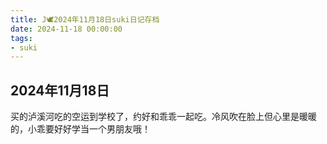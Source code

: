 ```yaml
---
title: J🕊️2024年11月18日suki日记存档
date: 2024-11-18 00:00:00
tags:
- suki
---
```


## 2024年11月18日

买的泸溪河吃的空运到学校了，约好和乖乖一起吃。冷风吹在脸上但心里是暖暖的，小乖要好好学当一个男朋友哦！
